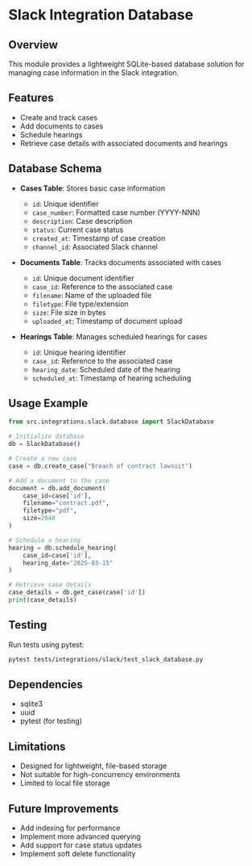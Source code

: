 # Slack Integration Database

## Overview

This module provides a lightweight SQLite-based database solution for managing case information in the Slack integration.

## Features

- Create and track cases
- Add documents to cases
- Schedule hearings
- Retrieve case details with associated documents and hearings

## Database Schema

- **Cases Table**: Stores basic case information
  - `id`: Unique identifier
  - `case_number`: Formatted case number (YYYY-NNN)
  - `description`: Case description
  - `status`: Current case status
  - `created_at`: Timestamp of case creation
  - `channel_id`: Associated Slack channel

- **Documents Table**: Tracks documents associated with cases
  - `id`: Unique document identifier
  - `case_id`: Reference to the associated case
  - `filename`: Name of the uploaded file
  - `filetype`: File type/extension
  - `size`: File size in bytes
  - `uploaded_at`: Timestamp of document upload

- **Hearings Table**: Manages scheduled hearings for cases
  - `id`: Unique hearing identifier
  - `case_id`: Reference to the associated case
  - `hearing_date`: Scheduled date of the hearing
  - `scheduled_at`: Timestamp of hearing scheduling

## Usage Example

```python
from src.integrations.slack.database import SlackDatabase

# Initialize database
db = SlackDatabase()

# Create a new case
case = db.create_case("Breach of contract lawsuit")

# Add a document to the case
document = db.add_document(
    case_id=case['id'], 
    filename="contract.pdf", 
    filetype="pdf", 
    size=2048
)

# Schedule a hearing
hearing = db.schedule_hearing(
    case_id=case['id'], 
    hearing_date="2025-03-15"
)

# Retrieve case details
case_details = db.get_case(case['id'])
print(case_details)
```

## Testing

Run tests using pytest:

```bash
pytest tests/integrations/slack/test_slack_database.py
```

## Dependencies

- sqlite3
- uuid
- pytest (for testing)

## Limitations

- Designed for lightweight, file-based storage
- Not suitable for high-concurrency environments
- Limited to local file storage

## Future Improvements

- Add indexing for performance
- Implement more advanced querying
- Add support for case status updates
- Implement soft delete functionality
